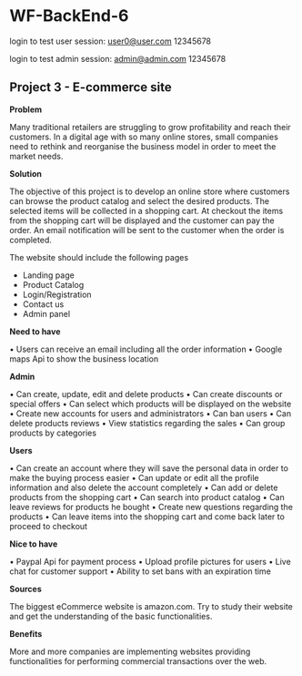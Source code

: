 # WF-BackEnd-6
login to test user session:
user0@user.com
12345678

login to test admin session:
admin@admin.com
12345678

## Project 3 - E-commerce site

**Problem**

Many traditional retailers are struggling to grow profitability and reach their customers. In a digital age with so many online stores, small companies need to rethink and reorganise the business model in order to meet the market needs.

**Solution**

The objective of this project is to develop an online store where customers can browse the product catalog and select the desired products. The selected items will be collected in a shopping cart. At checkout the items from the shopping cart will be displayed and the customer can pay the order. An email notification will be sent to the customer when the order is completed.

The website should include the following pages

- Landing page
- Product Catalog
- Login/Registration
- Contact us
- Admin panel

**Need to have**

•	Users can receive an email including all the order information
•	Google maps Api to show the business location


**Admin**

•	Can create, update, edit and delete products
•	Can create discounts or special offers
•	Can select which products will be displayed on the website
•	Create new accounts for users and administrators
•	Can ban users 
•	Can delete products reviews
•	View statistics regarding the sales
•	Can group products by categories

**Users**

•	Can create an account where they will save the personal data in order to make the buying process easier
•	Can update or edit all the profile information and also delete the account completely
•	Can add or delete products from the shopping cart
•	Can search into product catalog
•	Can leave reviews for products he bought
•	Create new questions regarding the products
•	Can leave items into the shopping cart and come back later to proceed to checkout

**Nice to have**

•	Paypal Api for payment process 
•	Upload profile pictures for users
•	Live chat for customer support
•	Ability to set bans with an expiration time

**Sources**

The biggest eCommerce website is amazon.com. Try to study their website and get the understanding of the basic functionalities.

**Benefits**

More and more companies are implementing websites providing functionalities for performing commercial transactions over the web.
